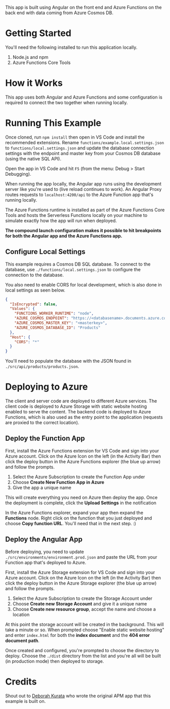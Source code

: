 This app is built using Angular on the front end and Azure Functions on the back
end with data coming from Azure Cosmos DB.

# Getting Started

You'll need the following installed to run this application locally.

1. Node.js and npm
1. Azure Functions Core Tools

# How it Works

This app uses both Angular and Azure Functions and some configuration is
required to connect the two together when running locally.



# Running This Example

Once cloned, run `npm install` then open in VS Code and install the recommended
extensions. Rename `functions/example.local.settings.json` to
`functions/local.settings.json` and update the database connection settings with
the endpoint and master key from your Cosmos DB database (using the native SQL
API).

Open the app in VS Code and hit `F5` (from the menu: Debug > Start Debugging).

When running the app locally, the Angular app runs using the development server
like you're used to (live reload continues to work). An Angular Proxy routes
requests to `localhost:4200/api` to the Azure Function app that's running
locally.

The Azure Functions runtime is installed as part of the Azure Functions Core
Tools and hosts the Serverless Functions locally on your machine to simulate
exactly how the app will run when deployed.

**The compound launch configuration makes it possible to hit breakpoints for
both the Angular app and the Azure Functions app.**

## Configure Local Settings

This example requires a Cosmos DB SQL database. To connect to the database, use
`./functions/local.settings.json` to configure the connection to the database.

You also need to enable CORS for local development, which is also done in local
settings as seen below.

```json
{
  "IsEncrypted": false,
  "Values": {
    "FUNCTIONS_WORKER_RUNTIME": "node",
    "AZURE_COSMOS_ENDPOINT": "https://<databasename>.documents.azure.com:443/",
    "AZURE_COSMOS_MASTER_KEY": "<masterkey>",
    "AZURE_COSMOS_DATABASE_ID": "Products"
  },
  "Host": {
    "CORS": "*"
  }
}
```

You'll need to populate the database with the JSON found in
`./src/api/products/products.json`.

# Deploying to Azure

The client and server code are deployed to different Azure services. The client
code is deployed to Azure Storage with static website hosting enabled to serve
the content. The backend code is deployed to Azure Functions, which is also used
as the entry point to the application (requests are proxied to the correct
location).

## Deploy the Function App

First, install the Azure Functions extension for VS Code and sign into your
Azure account. Click on the Azure Icon on the left (in the Activity Bar) then
click the deploy button in the Azure Functions explorer (the blue up arrow) and
follow the prompts.

1. Select the Azure Subscription to create the Function App under
1. Choose **Create New Function App in Azure**
1. Give the app a unique name

This will create everything you need on Azure then deploy the app. Once the
deployment is complete, click the **Upload Settings** in the notification

In the Azure Functions explorer, expand your app then expand the **Functions**
node. Right click on the function that you just deployed and choose
**Copy function URL**. You'll need that in the next step. :)

## Deploy the Angular App

Before deploying, you need to update `./src/environments/environment.prod.json`
and paste the URL from your Function app that's deployed to Azure.

First, install the Azure Storage extension for VS Code and sign into your Azure
account. Click on the Azure Icon on the left (in the Activity Bar) then click
the deploy button in the Azure Storage explorer (the blue up arrow) and follow
the prompts.

1. Select the Azure Subscription to create the Storage Account under
1. Choose **Create new Storage Account** and give it a unique name
1. Choose **Create new resource group**, accept the name and choose a location

At this point the storage account will be created in the background. This will
take a minute or so. When prompted choose "Enable static website hosting" and
enter `index.html` for both the **index document** and the
**404 error document path**.

Once created and configured, you're prompted to choose the directory to deploy.
Choose the `./dist` directory from the list and you're all will be built (in
production mode) then deployed to storage.

# Credits

Shout out to [Deborah Kurata](https://github.com/deborahk/) who wrote the
original APM app that this example is built on.

